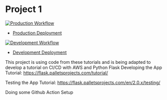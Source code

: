 # Project 1

[![Production Workflow](https://github.com/sagedemage/flaskbase/actions/workflows/prod.yml/badge.svg)](https://github.com/sagedemage/flaskbase/actions/workflows/prod.yml)
* [Production Deployment](https://sagedemage-prod.herokuapp.com/)

[![Development Workflow](https://github.com/sagedemage/flaskbase/actions/workflows/dev.yml/badge.svg)](https://github.com/sagedemage/flaskbase/actions/workflows/dev.yml)
* [Development Deployment](https://sagedemage-dev.herokuapp.com/)

This project is using code from these tutorials and is being adapted to develop a tutorial on CI/CD with AWS
and Python Flask
Developing the App Tutorial:
https://flask.palletsprojects.com/tutorial/

Testing the App Tutorial:
https://flask.palletsprojects.com/en/2.0.x/testing/

Doing some Github Action Setup